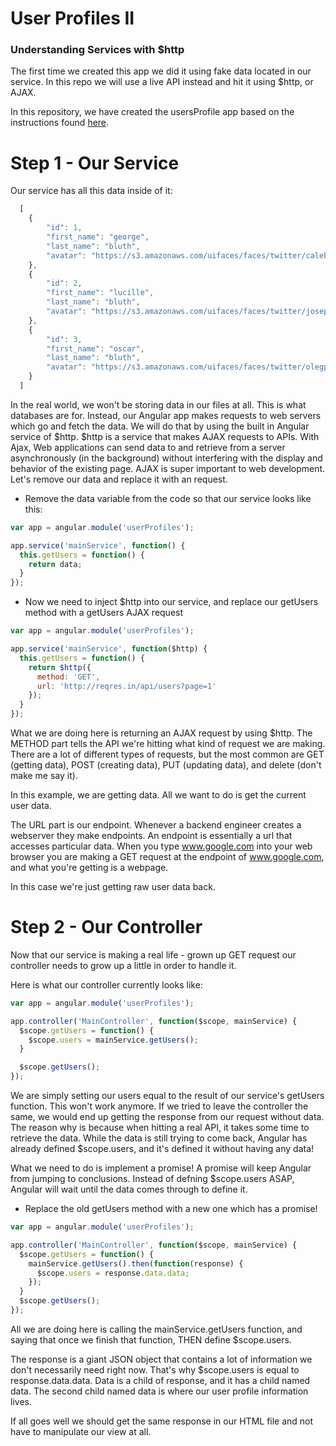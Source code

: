 # User Profiles II
### Understanding Services with $http
The first time we created this app we did it using fake data located in our service. In this repo we will use a live API instead and hit it using $http, or AJAX.

In this repository, we have created the usersProfile app based on the instructions found [here](https://github.com/devmountain/mini-userProfiles). 

# Step 1 - Our Service
Our service has all this data inside of it:
``` javascript
  [
    {
        "id": 1,
        "first_name": "george",
        "last_name": "bluth",
        "avatar": "https://s3.amazonaws.com/uifaces/faces/twitter/calebogden/128.jpg"
    },
    {
        "id": 2,
        "first_name": "lucille",
        "last_name": "bluth",
        "avatar": "https://s3.amazonaws.com/uifaces/faces/twitter/josephstein/128.jpg"
    },
    {
        "id": 3,
        "first_name": "oscar",
        "last_name": "bluth",
        "avatar": "https://s3.amazonaws.com/uifaces/faces/twitter/olegpogodaev/128.jpg"
    }
  ]
```

In the real world, we won't be storing data in our files at all. This is what databases are for. Instead, our Angular app makes 
requests to web servers which go and fetch the data. We will do that by using the built in Angular service of $http. $http 
is a service that makes AJAX requests to APIs. With Ajax, Web applications can send data to and retrieve from a server 
asynchronously (in the background) without interfering with the display and behavior of the existing page. AJAX is super 
important to web development. Let's remove our data and replace it with an  request. 

- Remove the data variable from the code so that our service looks like this:

``` javascript
var app = angular.module('userProfiles');

app.service('mainService', function() {
  this.getUsers = function() {
    return data;
  }
});
```

- Now we need to inject $http into our service, and replace our getUsers method with a getUsers AJAX request

``` javascript
var app = angular.module('userProfiles');

app.service('mainService', function($http) {
  this.getUsers = function() {
    return $http({
      method: 'GET',
      url: 'http://reqres.in/api/users?page=1'
    });
  }
});
```

What we are doing here is returning an AJAX request by using $http. The METHOD part tells the API we're hitting what kind 
of request we are making. There are a lot of different types of requests, but the most common are GET (getting data), 
POST (creating data), PUT (updating data), and delete (don't make me say it). 

In this example, we are getting data. All we want to do is get the current user data. 

The URL part is our endpoint. Whenever a backend engineer creates a webserver they make endpoints. An endpoint is essentially a 
url that accesses particular data. When you type www.google.com into your web browser you are making a GET 
request at the endpoint of www.google.com, and what you're getting is a webpage. 

In this case we're just getting raw user data back. 

# Step 2 - Our Controller
Now that our service is making a real life - grown up GET request our controller needs to grow up a little in order to handle it. 

Here is what our controller currently looks like:

``` javascript
var app = angular.module('userProfiles');

app.controller('MainController', function($scope, mainService) {
  $scope.getUsers = function() {
    $scope.users = mainService.getUsers();
  }

  $scope.getUsers();
});
```
We are simply setting our users equal to the result of our service's getUsers function. This won't work anymore. 
If we tried to leave the controller the same, we would end up getting the response from our request without data. 
The reason why is because when hitting a real API, it takes some time to retrieve the data. While the data is still 
trying to come back, Angular has already defined $scope.users, and it's defined it without having any data!

What we need to do is implement a promise! A promise will keep Angular from jumping to conclusions. Instead of defning 
$scope.users ASAP, Angular will wait until the data comes through to define it. 

- Replace the old getUsers method with a new one which has a promise!
``` javascript
var app = angular.module('userProfiles');

app.controller('MainController', function($scope, mainService) {
  $scope.getUsers = function() {
    mainService.getUsers().then(function(response) {
      $scope.users = response.data.data;
    });
  }
  $scope.getUsers();
});
```

All we are doing here is calling the mainService.getUsers function, and saying that once we finish that function, 
THEN define $scope.users.

The response is a giant JSON object that contains a lot of information we don't necessarily need right now. 
That's why $scope.users is equal to response.data.data. Data is a child of response, and it has a child named data. 
The second child named data is where our user profile information lives. 

If all goes well we should get the same response in our HTML file and not have to manipulate our view at all.
